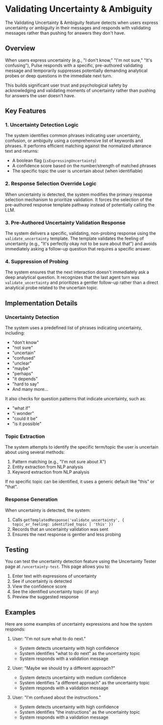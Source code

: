 # Validating Uncertainty & Ambiguity

The Validating Uncertainty & Ambiguity feature detects when users express uncertainty or ambiguity in their messages and responds with validating messages rather than pushing for answers they don't have.

## Overview

When users express uncertainty (e.g., "I don't know," "I'm not sure," "It's confusing"), Pulse responds with a specific, pre-authored validating message and temporarily suppresses potentially demanding analytical probes or deep questions in the immediate next turn.

This builds significant user trust and psychological safety by acknowledging and validating moments of uncertainty rather than pushing for answers the user doesn't have.

## Key Features

### 1. Uncertainty Detection Logic

The system identifies common phrases indicating user uncertainty, confusion, or ambiguity using a comprehensive list of keywords and phrases. It performs efficient matching against the normalized utterance text and returns:

- A boolean flag (`isExpressingUncertainty`)
- A confidence score based on the number/strength of matched phrases
- The specific topic the user is uncertain about (when identifiable)

### 2. Response Selection Override Logic

When uncertainty is detected, the system modifies the primary response selection mechanism to prioritize validation. It forces the selection of the pre-authored response template pathway instead of potentially calling the LLM.

### 3. Pre-Authored Uncertainty Validation Response

The system delivers a specific, validating, non-probing response using the `validate_uncertainty` template. The template validates the feeling of uncertainty (e.g., "It's perfectly okay not to be sure about that") and avoids immediately asking a follow-up question that requires a specific answer.

### 4. Suppression of Probing

The system ensures that the next interaction doesn't immediately ask a deep analytical question. It recognizes that the last agent turn was `validate_uncertainty` and prioritizes a gentler follow-up rather than a direct analytical probe related to the uncertain topic.

## Implementation Details

### Uncertainty Detection

The system uses a predefined list of phrases indicating uncertainty, including:

- "don't know"
- "not sure"
- "uncertain"
- "confused"
- "unclear"
- "maybe"
- "perhaps"
- "it depends"
- "hard to say"
- And many more...

It also checks for question patterns that indicate uncertainty, such as:

- "what if"
- "i wonder"
- "could it be"
- "is it possible"

### Topic Extraction

The system attempts to identify the specific term/topic the user is uncertain about using several methods:

1. Pattern matching (e.g., "I'm not sure about X")
2. Entity extraction from NLP analysis
3. Keyword extraction from NLP analysis

If no specific topic can be identified, it uses a generic default like "this" or "that".

### Response Generation

When uncertainty is detected, the system:

1. Calls `getTemplatedResponse('validate_uncertainty', { topic_or_feeling: identified_topic | 'this' })`
2. Records that an uncertainty validation was sent
3. Ensures the next response is gentler and less probing

## Testing

You can test the uncertainty detection feature using the Uncertainty Tester page at `/uncertainty-test`. This page allows you to:

1. Enter text with expressions of uncertainty
2. See if uncertainty is detected
3. View the confidence score
4. See the identified uncertainty topic (if any)
5. Preview the suggested response

## Examples

Here are some examples of uncertainty expressions and how the system responds:

1. User: "I'm not sure what to do next."
   - System detects uncertainty with high confidence
   - System identifies "what to do next" as the uncertainty topic
   - System responds with a validation message

2. User: "Maybe we should try a different approach?"
   - System detects uncertainty with medium confidence
   - System identifies "a different approach" as the uncertainty topic
   - System responds with a validation message

3. User: "I'm confused about the instructions."
   - System detects uncertainty with high confidence
   - System identifies "the instructions" as the uncertainty topic
   - System responds with a validation message
